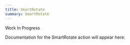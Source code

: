 ```yaml
---
title: SmartRotate
summary: SmartRotate
---
```


Work In Progress

Documentation for the SmartRotate action will appear here.